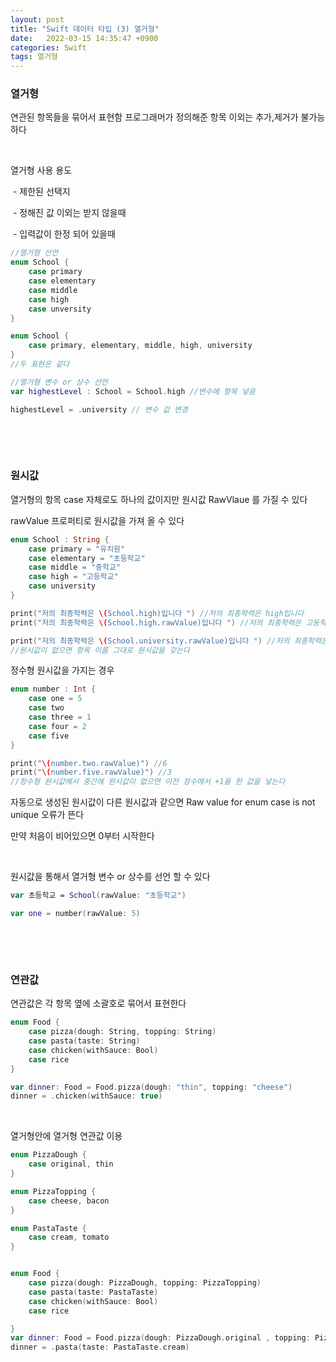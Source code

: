 ```yaml
---
layout: post
title: "Swift 데이터 타입 (3) 열거형"
date:   2022-03-15 14:35:47 +0900
categories: Swift
tags: 열거형
---
```


### **열거형**

연관된 항목들을 묶어서 표현함 프로그래머가 정의해준 항목 이외는 추가,제거가 불가능하다

&nbsp;

열거형 사용 용도

​    \- 제한된 선택지

​    \- 정해진 값 이외는 받지 않을때

​    \- 입력값이 한정 되어 있을때

``` swift
//열거형 선언
enum School {
    case primary
    case elementary
    case middle
    case high
    case unversity
}

enum School {
    case primary, elementary, middle, high, university
}
//두 표현은 같다

//열거형 변수 or 상수 선언
var highestLevel : School = School.high //변수에 항목 넣음

highestLevel = .university // 변수 값 변경
```

&nbsp;

&nbsp;

### **원시값**

열거형의 항목 case 자체로도 하나의 값이지만 원시값 RawVlaue 를 가질 수 있다

rawValue 프로퍼티로 원시값을 가져 올 수 있다

```swift
enum School : String {
    case primary = "유치원"
    case elementary = "초등학교"
    case middle = "중학교"
    case high = "고등학교"
    case university
}

print("저의 최종학력은 \(School.high)입니다 ") //저의 최종학력은 high입니다
print("저의 최종학력은 \(School.high.rawValue)입니다 ") //저의 최종학력은 고등학교입니다

print("저의 최종학력은 \(School.university.rawValue)입니다 ") //저의 최종학력은 university입니다 
//원시값이 없으면 항목 이름 그대로 원시값을 갖는다

```

정수형 원시값을 가지는 경우

``` swift
enum number : Int {
    case one = 5
    case two
    case three = 1
    case four = 2
    case five
}

print("\(number.two.rawValue)") //6
print("\(number.five.rawValue)") //3
//정수형 원시값에서 중간에 원시값이 없으면 이전 정수에서 +1을 한 값을 넣는다

```

자동으로 생성된 원시값이 다른 원시값과 같으면 Raw value for enum case is not unique 오류가 뜬다

만약 처음이 비어있으면 0부터 시작한다

&nbsp;

원시값을 통해서 열거형 변수 or 상수를 선언 할 수 있다

``` swift
var 초등학교 = School(rawValue: "초등학교")

var one = number(rawValue: 5)
```

&nbsp;

&nbsp;

### **연관값**

연관값은 각 항목 옆에 소괄호로 묶어서 표현한다

```swift
enum Food {
    case pizza(dough: String, topping: String)
    case pasta(taste: String)
    case chicken(withSauce: Bool)
    case rice
}

var dinner: Food = Food.pizza(dough: "thin", topping: "cheese")
dinner = .chicken(withSauce: true)
```

&nbsp;

열거형안에 열거형 연관값 이용

``` swift
enum PizzaDough {
    case original, thin
}

enum PizzaTopping {
    case cheese, bacon
}

enum PastaTaste {
    case cream, tomato
}


enum Food {
    case pizza(dough: PizzaDough, topping: PizzaTopping)
    case pasta(taste: PastaTaste)
    case chicken(withSauce: Bool)
    case rice

}
var dinner: Food = Food.pizza(dough: PizzaDough.original , topping: PizzaTopping.cheese)
dinner = .pasta(taste: PastaTaste.cream)
```

